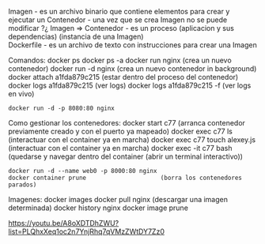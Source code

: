 Imagen               - es un archivo binario que contiene elementos para crear y ejecutar un Contenedor - una vez que se crea Imagen no se puede modificar ?¿
Imagen => Contenedor - es un proceso (aplicacion y sus dependencias) (instancia de una Imagen)               
Dockerfile           - es un archivo de texto con instrucciones para crear una Imagen                       


Comandos:
    docker ps
    docker ps -a
    docker run nginx            (crea un nuevo contenedor)
    docker run -d nginx         (crea un nuevo contenedor in background)
    docker attach a1fda879c215  (estar dentro del proceso del contenedor)
    docker logs a1fda879c215    (ver logs)
    docker logs a1fda879c215 -f (ver logs en vivo)

    docker run -d -p 8080:80 nginx


Como gestionar los contenedores:
    docker start c77                           (arranca contenedor previamente creado y con el puerto ya mapeado)
    docker exec c77 ls                         (interactuar con el container ya en marcha)
    docker exec c77 touch alexey.js            (interactuar con el container ya en marcha)
    docker exec -it c77 bash                   (quedarse y navegar dentro del container (abrir un terminal interactivo))

    docker run -d --name web0 -p 8000:80 nginx
    docker container prune                     (borra los contenedores parados)


Imagenes:
    docker images
    docker pull nginx                       (descargar una imagen determinada)
    docker history nginx
    docker image prune












https://youtu.be/A8oXDTDhZWU?list=PLQhxXeq1oc2n7YnjRhq7qVMzZWtDY7Zz0